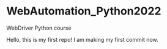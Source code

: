 # WebAutomation_Python2022
WebDriver Python course

Hello, this is my first repo!
I am making my first commit now.
